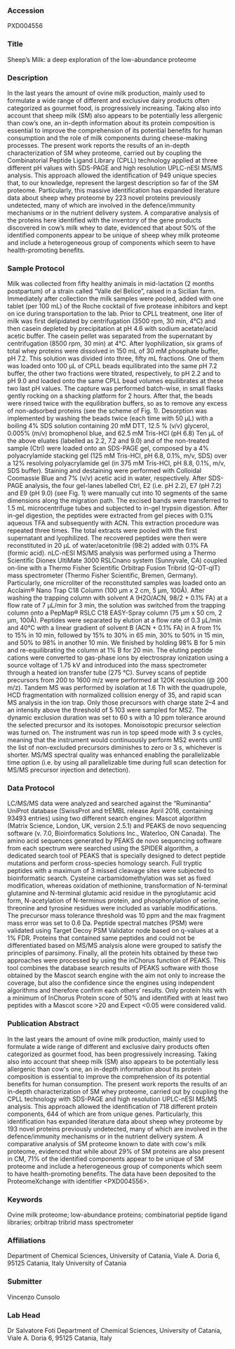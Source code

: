 ### Accession
PXD004556

### Title
Sheep’s Milk: a deep exploration of the low-abundance proteome

### Description
In the last years the amount of ovine milk production, mainly used to formulate a wide range of different and exclusive dairy products often categorized as gourmet food, is progressively increasing. Taking also into account that sheep milk (SM) also appears to be potentially less allergenic than cow’s one, an in-depth information about its protein composition is essential to improve the comprehension of its potential benefits for human consumption and the role of milk components during cheese-making processes. The present work reports the results of an in-depth characterization of SM whey proteome, carried out by coupling the Combinatorial Peptide Ligand Library (CPLL) technology applied at three different pH values with SDS-PAGE and high resolution UPLC-nESI MS/MS analysis. This approach allowed the identification of 949 unique species that, to our knowledge, represent the largest description so far of the SM proteome. Particularly, this massive identification has expanded literature data about sheep whey proteome by 223 novel proteins previously undetected, many of which are involved in the defence/immunity mechanisms or in the nutrient delivery system. A comparative analysis of the proteins here identified with the inventory of the gene products discovered in cow’s milk whey to date, evidenced that about 50% of the identified components appear to be unique of sheep whey milk proteome and include a heterogeneous group of components which seem to have health-promoting benefits.

### Sample Protocol
Milk was collected from fifty healthy animals in mid-lactation (2 months postpartum) of a strain called “Valle del Belice”, raised in a Sicilian farm. Immediately after collection the milk samples were pooled, added with one tablet (per 100 mL) of the Roche cocktail of five protease inhibitors and kept on ice during transportation to the lab. Prior to CPLL treatment, one liter of milk was first delipidated by centrifugation (3500 rpm, 30 min, 4°C) and then casein depleted by precipitation at pH 4.6 with sodium acetate/acid acetic buffer. The casein pellet was separated from the supernatant by centrifugation (8500 rpm, 30 min) at 4°C.  After lyophilization, six grams of total whey proteins were dissolved in 150 mL of 30 mM phosphate buffer, pH 7.2. This solution was divided into three, fifty mL fractions. One of them was loaded onto 100 µL of CPLL beads equilibrated into the same pH 7.2 buffer, the other two fractions were titrated, respectively, to pH 2.2 and to pH 9.0 and loaded onto the same CPLL bead volumes equilibrates at these two last pH values. The capture was performed batch-wise, in small flasks gently rocking on a shacking platform for 2 hours. After that, the beads were rinsed twice with the equilibration buffers, so as to remove any excess of non-adsorbed proteins (see the scheme of Fig. 1). Desorption was implemented by washing the beads twice (each time with 50 µL) with a boiling 4% SDS solution containing 20 mM DTT, 12.5 % (v/v) glycerol, 0.005% (m/v) bromophenol blue, and 62.5 mM Tris-HCl (pH 6.8) Ten µL of the above eluates (labelled as 2.2, 7.2 and 9.0) and of the non-treated sample (Ctrl) were loaded onto an SDS-PAGE gel, composed by a 4% polyacrylamide stacking gel (125 mM Tris-HCl, pH 6.8, 0.1%, m/v, SDS) over a 12% resolving polyacrylamide gel (in 375 mM Tris-HCl, pH 8.8, 0.1%, m/v, SDS buffer). Staining and destaining were performed with Colloidal Coomassie Blue and 7% (v/v) acetic acid in water, respectively.  After SDS-PAGE analysis, the four gel-lanes labelled Ctrl, E2 (i.e. pH 2.2), E7 (pH 7.2) and E9 (pH 9.0) (see Fig. 1) were manually cut into 10 segments of the same dimensions along the migration path. The excised bands were transferred to 1.5 mL microcentrifuge tubes and subjected to in-gel trypsin digestion. After in-gel digestion, the peptides were extracted from gel pieces with 0.1% aqueous TFA and subsequently with ACN. This extraction procedure was repeated three times. The total extracts were pooled with the first supernatant and lyophilized. The recovered peptides were then were reconstituted in 20 µL of water/acetonitrile (98:2) added with 0.1% FA (formic acid). nLC-nESI MS/MS analysis was performed using a Thermo Scientific Dionex UltiMate 3000 RSLCnano system (Sunnyvale, CA) coupled on-line with a Thermo Fisher Scientific Orbitrap Fusion Tribrid (Q-OT-qIT) mass spectrometer (Thermo Fisher Scientific, Bremen, Germany). Particularly, one microliter of the reconstituted samples was loaded onto an Acclaim® Nano Trap C18 Column (100 µm x 2 cm, 5 µm, 100Å). After washing the trapping column with solvent A (H2O/ACN, 98/2 + 0.1% FA) at a flow rate of 7 µL/min for 3 min, the solution was switched from the trapping column onto a PepMap® RSLC C18 EASY-Spray column (75 µm x 50 cm, 2 µm, 100Å). Peptides were separated by elution at a flow rate of 0.3 µL/min and 40°C with a linear gradient of solvent B (ACN + 0.1% FA) in A from 1% to 15% in 10 min, followed by 15% to 30% in 65 min, 30% to 50% in 15 min, and 50% to 98% in another 10 min. We finished by holding 98% B for 5 min and re-equilibrating the column at 1% B for 20 min. The eluting peptide cations were converted to gas-phase ions by electrospray ionization using a source voltage of 1.75 kV and introduced into the mass spectrometer through a heated ion transfer tube (275 °C). Survey scans of peptide precursors from 200 to 1600 m/z were performed at 120K resolution (@ 200 m/z). Tandem MS was performed by isolation at 1.6 Th with the quadrupole, HCD fragmentation with normalized collision energy of 35, and rapid scan MS analysis in the ion trap. Only those precursors with charge state 2–4 and an intensity above the threshold of 5∙103 were sampled for MS2. The dynamic exclusion duration was set to 60 s with a 10 ppm tolerance around the selected precursor and its isotopes. Monoisotopic precursor selection was turned on. The instrument was run in top speed mode with 3 s cycles, meaning that the instrument would continuously perform MS2 events until the list of non-excluded precursors diminishes to zero or 3 s, whichever is shorter. MS/MS spectral quality was enhanced enabling the parallelizable time option (i.e. by using all parallelizable time during full scan detection for MS/MS precursor injection and detection).

### Data Protocol
LC/MS/MS data were analyzed and searched against the “Ruminantia” UniProt database (SwissProt and trEMBL release April 2016, containing 93493 entries) using two different search engines: Mascot algorithm (Matrix Science, London, UK, version 2.5.1) and PEAKS de novo sequencing software (v. 7.0, Bioinformatics Solutions Inc., Waterloo, ON Canada). The amino acid sequences generated by PEAKS de novo sequencing software from each spectrum were searched using the SPIDER algorithm, a dedicated search tool of PEAKS that is specially designed to detect peptide mutations and perform cross-species homology search. Full tryptic peptides with a maximum of 3 missed cleavage sites were subjected to bioinformatic search. Cysteine carbamidomethylation was set as fixed modification, whereas oxidation of methionine, transformation of N-terminal glutamine and N-terminal glutamic acid residue in the pyroglutamic acid form, N-acetylation of N-terminus protein, and phosphorylation of serine, threonine and tyrosine residues were included as variable modifications. The precursor mass tolerance threshold was 10 ppm and the max fragment mass error was set to 0.6 Da. Peptide spectral matches (PSM) were validated using Target Decoy PSM Validator node based on q-values at a 1% FDR. Proteins that contained same peptides and could not be differentiated based on MS/MS analysis alone were grouped to satisfy the principles of parsimony. Finally, all the protein hits obtained by these two approaches were processed by using the inChorus function of PEAKS. This tool combines the database search results of PEAKS software with those obtained by the Mascot search engine with the aim not only to increase the coverage, but also the confidence since the engines using independent algorithms and therefore confirm each others’ results. Only protein hits with a minimum of InChorus Protein score of 50% and identified with at least two peptides with a Mascot score >20 and Expect <0.05 were considered valid.

### Publication Abstract
In the last years the amount of ovine milk production, mainly used to formulate a wide range of different and exclusive dairy products often categorized as gourmet food, has been progressively increasing. Taking also into account that sheep milk (SM) also appears to be potentially less allergenic than cow's one, an in-depth information about its protein composition is essential to improve the comprehension of its potential benefits for human consumption. The present work reports the results of an in-depth characterization of SM whey proteome, carried out by coupling the CPLL technology with SDS-PAGE and high resolution UPLC-nESI MS/MS analysis. This approach allowed the identification of 718 different protein components, 644 of which are from unique genes. Particularly, this identification has expanded literature data about sheep whey proteome by 193 novel proteins previously undetected, many of which are involved in the defence/immunity mechanisms or in the nutrient delivery system. A comparative analysis of SM proteome known to date with cow's milk proteome, evidenced that while about 29% of SM proteins are also present in CM, 71% of the identified components appear to be unique of SM proteome and include a heterogeneous group of components which seem to have health-promoting benefits. The data have been deposited to the ProteomeXchange with identifier &lt;PXD004556&gt;.

### Keywords
Ovine milk proteome; low-abundance proteins; combinatorial peptide ligand libraries; orbitrap tribrid mass spectrometer

### Affiliations
Department of Chemical Sciences, University of Catania, Viale A. Doria 6, 95125 Catania, Italy
University of Catania

### Submitter
Vincenzo Cunsolo

### Lab Head
Dr Salvatore Foti
Department of Chemical Sciences, University of Catania, Viale A. Doria 6, 95125 Catania, Italy


